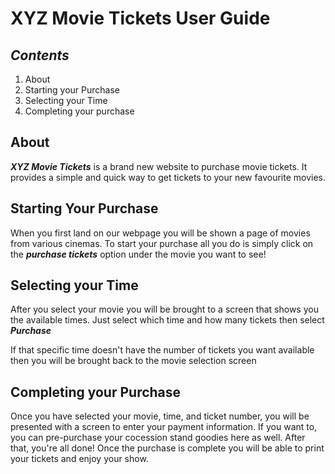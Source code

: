 # XYZ Movie Tickets User Guide

## _Contents_
  1. About
  2. Starting your Purchase
  3. Selecting your Time
  4. Completing your purchase 


## **About**


**_XYZ Movie Tickets_** is a brand new website to purchase movie tickets. It provides a simple and quick way to get tickets to your new favourite movies.


## **Starting Your Purchase**

When you first land on our webpage you will be shown a page of movies from various cinemas. To start your purchase all you do is simply click on the **_purchase tickets_** option under the movie you want to see!


## **Selecting your Time**

After you select your movie you will be brought to a screen that shows you the available times. Just select which time and how many tickets then select **_Purchase_**


If that specific time doesn't have the number of tickets you want available then you will be brought back to the movie selection screen


## **Completing your Purchase**

Once you have selected your movie, time, and ticket number, you will be presented with a screen to enter your payment information. If you want to, you can pre-purchase your cocession stand goodies here as well. After that, you're all done! Once the purchase is complete you will be able to print your tickets and enjoy your show.
